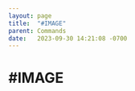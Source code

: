 ```yaml
---
layout: page
title:  "#IMAGE"
parent: Commands
date:   2023-09-30 14:21:08 -0700
---
```

# #IMAGE